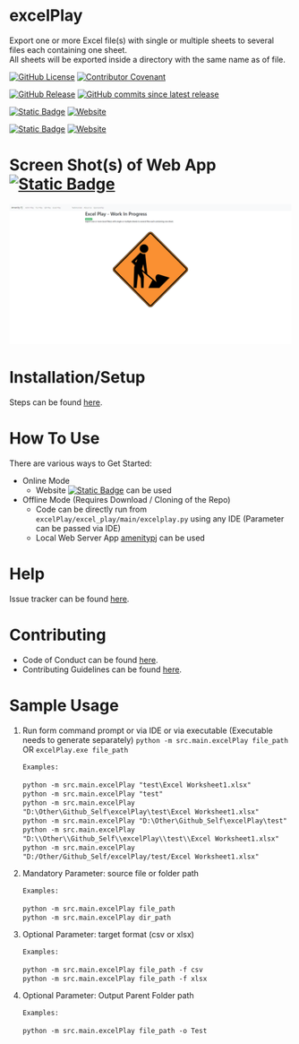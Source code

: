 # excelPlay
Export one or more Excel file(s) with single or multiple sheets to several files each containing one sheet.
<BR>All sheets will be exported inside a directory with the same name as of file. 

[![GitHub License](https://img.shields.io/github/license/impratikjaiswal/excelPlay)](LICENSE)
[![Contributor Covenant](https://img.shields.io/badge/Contributor%20Covenant-2.1-4baaaa.svg)](CODE_OF_CONDUCT.md)

[![GitHub Release](https://img.shields.io/github/v/release/impratikjaiswal/excelPlay)](https://github.com/impratikjaiswal/excelPlay/releases/latest)
[![GitHub commits since latest release](https://img.shields.io/github/commits-since/impratikjaiswal/excelPlay/latest)](https://github.com/impratikjaiswal/excelPlay/commits/main/)

[![Static Badge](https://img.shields.io/badge/amenitypj.in/excelPlay-a?label=website%20url)](https://amenitypj.in/excelPlay)
[![Website](https://img.shields.io/website?url=https://amenitypj.in/excelPlay&label=website%20status)](https://amenitypj.in/excelPlay)

[![Static Badge](https://img.shields.io/badge/impratikjaiswal.github.io/excelPlay-a?label=gihub%20website%20url)](https://impratikjaiswal.github.io/excelPlay)
[![Website](https://img.shields.io/website?url=https://amenitypj.in/excelPlay&label=website%20status)](https://impratikjaiswal.github.io/excelPlay)

# Screen Shot(s) of Web App [![Static Badge](https://img.shields.io/badge/amenitypj.in-a)](https://amenitypj.in/) 
![sample_web_1](https://github.com/impratikjaiswal/excelPlay/blob/main/static/images/sample_web_1.gif?raw=true)

# Installation/Setup
Steps can be found [here](https://github.com/impratikjaiswal/pythonHelpers/blob/main/HOW_TO_INSTALL_PYTHON_APPS.md).

# How To Use
There are various ways to Get Started:

  - Online Mode
    - Website [![Static Badge](https://img.shields.io/badge/amenitypj.in-a)](https://amenitypj.in/) can be used
  - Offline Mode (Requires Download / Cloning of the Repo)
    - Code can be directly run from ```excelPlay/excel_play/main/excelplay.py``` using any IDE (Parameter can be passed via IDE)
    - Local Web Server App [amenitypj](https://github.com/impratikjaiswal/amenitypj) can be used

# Help
Issue tracker can be found [here](CONTRIBUTING.md#issue-tracker).

# Contributing
 - Code of Conduct can be found [here](CODE_OF_CONDUCT.md).
 - Contributing Guidelines can be found [here](CONTRIBUTING.md).

# Sample Usage
1. Run form command prompt or via IDE or via executable (Executable needs to generate separately) 
`python -m src.main.excelPlay file_path` OR `excelPlay.exe file_path`
    ```
    Examples:
    
    python -m src.main.excelPlay "test\Excel Worksheet1.xlsx"
    python -m src.main.excelPlay "test"
    python -m src.main.excelPlay "D:\Other\Github_Self\excelPlay\test\Excel Worksheet1.xlsx"
    python -m src.main.excelPlay "D:\Other\Github_Self\excelPlay\test"
    python -m src.main.excelPlay "D:\\Other\\Github_Self\\excelPlay\\test\\Excel Worksheet1.xlsx"
    python -m src.main.excelPlay "D:/Other/Github_Self/excelPlay/test/Excel Worksheet1.xlsx"
    ```
2. Mandatory Parameter: source file or folder path
    ```
    Examples:
    
    python -m src.main.excelPlay file_path
    python -m src.main.excelPlay dir_path
    ```
3. Optional Parameter: target format (csv or xlsx)
    ```
    Examples:
    
    python -m src.main.excelPlay file_path -f csv
    python -m src.main.excelPlay file_path -f xlsx
    ```
4. Optional Parameter: Output Parent Folder path
    ```
    Examples:
    
    python -m src.main.excelPlay file_path -o Test
    ```
